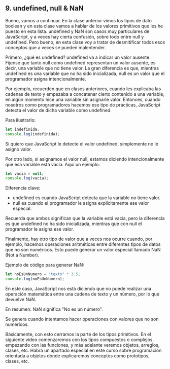 ## 9. undefined, null & NaN

Bueno, vamos a continuar. En la clase anterior vimos los tipos de dato boolean y en esta clase vamos a hablar de los valores primitivos que les he puesto en esta lista. undefined y NaN son casos muy particulares de JavaScript, y a veces hay cierta confusión, sobre todo entre null y undefined. Pero bueno, en esta clase voy a tratar de desmitificar todos esos conceptos que a veces se pueden malentender.

Primero, ¿qué es undefined? undefined va a indicar un valor ausente. Fíjense que tanto null como undefined representan un valor ausente, es decir, una variable que no tiene valor. La gran diferencia es que, mientras undefined es una variable que no ha sido inicializada, null es un valor que el programador asigna intencionalmente.

Por ejemplo, recuerden que en clases anteriores, cuando les explicaba las cadenas de texto y empezaba a concatenar cierto contenido a una variable, en algún momento hice una variable sin asignarle valor. Entonces, cuando nosotros como programadores hacemos ese tipo de prácticas, JavaScript detecta el valor de dicha variable como undefined.

Para ilustrarlo:

```js
let indefinida;
console.log(indefinida);
```

Si quiero que JavaScript le detecte el valor undefined, simplemente no le asigno valor.

Por otro lado, si asignamos el valor null, estamos diciendo intencionalmente que esa variable está vacía. Aquí un ejemplo:

```js
let vacia = null;
console.log(vacia);
```

Diferencia clave:

- undefined es cuando JavaScript detecta que la variable no tiene valor.
- null es cuando el programador le asigna explícitamente ese valor especial.

Recuerda que ambos significan que la variable está vacía, pero la diferencia es que undefined no ha sido inicializada, mientras que con null el programador le asigna ese valor.

Finalmente, hay otro tipo de valor que a veces nos ocurre cuando, por ejemplo, hacemos operaciones aritméticas entre diferentes tipos de datos que no son numéricos. Esto puede generar un valor especial llamado NaN (Not a Number).

Ejemplo de código para generar NaN:

```js
let noEsUnNumero = "texto" * 3.5;
console.log(noEsUnNumero);
```

En este caso, JavaScript nos está diciendo que no puede realizar una operación matemática entre una cadena de texto y un número, por lo que devuelve NaN.

En resumen:
NaN significa "No es un número".

Se genera cuando intentamos hacer operaciones con valores que no son numéricos.

Básicamente, con esto cerramos la parte de los tipos primitivos. En el siguiente vídeo comenzaremos con los tipos compuestos o complejos, empezando con las funciones, y más adelante veremos objetos, arreglos, clases, etc. Habrá un apartado especial en este curso sobre programación orientada a objetos donde explicaremos conceptos como prototipos, clases, etc.

